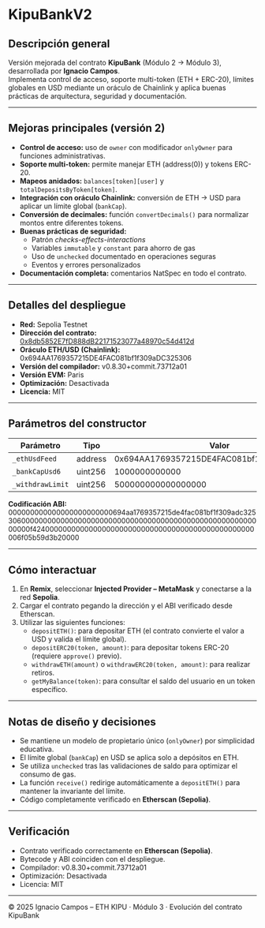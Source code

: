 # KipuBankV2

## Descripción general
Versión mejorada del contrato **KipuBank** (Módulo 2 → Módulo 3), desarrollada por **Ignacio Campos**.  
Implementa control de acceso, soporte multi-token (ETH + ERC-20), límites globales en USD mediante un oráculo de Chainlink y aplica buenas prácticas de arquitectura, seguridad y documentación.

---

## Mejoras principales (versión 2)
- **Control de acceso:** uso de `owner` con modificador `onlyOwner` para funciones administrativas.  
- **Soporte multi-token:** permite manejar ETH (address(0)) y tokens ERC-20.  
- **Mapeos anidados:** `balances[token][user]` y `totalDepositsByToken[token]`.  
- **Integración con oráculo Chainlink:** conversión de ETH → USD para aplicar un límite global (`bankCap`).  
- **Conversión de decimales:** función `convertDecimals()` para normalizar montos entre diferentes tokens.  
- **Buenas prácticas de seguridad:**  
  - Patrón *checks-effects-interactions*  
  - Variables `immutable` y `constant` para ahorro de gas  
  - Uso de `unchecked` documentado en operaciones seguras  
  - Eventos y errores personalizados  
- **Documentación completa:** comentarios NatSpec en todo el contrato.

---

## Detalles del despliegue
- **Red:** Sepolia Testnet  
- **Dirección del contrato:** [0x8db5852E7fD888dB22171523077a48970c54d412d](https://sepolia.etherscan.io/address/0x8db5852E7fD888dB22171523077a48970c54d412d#code)  
- **Oráculo ETH/USD (Chainlink):** 0x694AA1769357215DE4FAC081bf1f309aDC325306  
- **Versión del compilador:** v0.8.30+commit.73712a01  
- **Versión EVM:** Paris  
- **Optimización:** Desactivada  
- **Licencia:** MIT  

---

## Parámetros del constructor

| Parámetro | Tipo | Valor |
|------------|------|--------|
| `_ethUsdFeed` | address | 0x694AA1769357215DE4FAC081bf1f309aDC325306 |
| `_bankCapUsd6` | uint256 | 1000000000000 |
| `_withdrawLimit` | uint256 | 500000000000000000 |

**Codificación ABI:**
000000000000000000000000694aa1769357215de4fac081bf1f309adc32530600000000000000000000000000000000000000000000000000000000000f424000000000000000000000000000000000000000000000000006f05b59d3b20000


---

## Cómo interactuar
1. En **Remix**, seleccionar **Injected Provider – MetaMask** y conectarse a la red **Sepolia**.  
2. Cargar el contrato pegando la dirección y el ABI verificado desde Etherscan.  
3. Utilizar las siguientes funciones:
   - `depositETH()`: para depositar ETH (el contrato convierte el valor a USD y valida el límite global).  
   - `depositERC20(token, amount)`: para depositar tokens ERC-20 (requiere `approve()` previo).  
   - `withdrawETH(amount)` o `withdrawERC20(token, amount)`: para realizar retiros.  
   - `getMyBalance(token)`: para consultar el saldo del usuario en un token específico.  

---

## Notas de diseño y decisiones
- Se mantiene un modelo de propietario único (`onlyOwner`) por simplicidad educativa.  
- El límite global (`bankCap`) en USD se aplica solo a depósitos en ETH.  
- Se utiliza `unchecked` tras las validaciones de saldo para optimizar el consumo de gas.  
- La función `receive()` redirige automáticamente a `depositETH()` para mantener la invariante del límite.  
- Código completamente verificado en **Etherscan (Sepolia)**.  

---

## Verificación
- Contrato verificado correctamente en **Etherscan (Sepolia)**.  
- Bytecode y ABI coinciden con el despliegue.  
- Compilador: v0.8.30+commit.73712a01  
- Optimización: Desactivada  
- Licencia: MIT  

---

© 2025 Ignacio Campos – ETH KIPU · Módulo 3 · Evolución del contrato KipuBank
